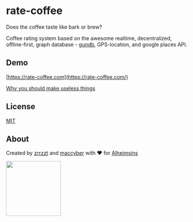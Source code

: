 # rate-coffee

Does the coffee taste like bark or brew?

Coffee rating system based on the awesome realtime, decentralized, offline-first, graph database - [gundb](http://gun.js.org/), GPS-location, and google places API.

## Demo

[https://rate-coffee.com](https://rate-coffee.com/)

[Why you should make useless things](https://www.ted.com/talks/simone_giertz_why_you_should_make_useless_things/up-next)

## License

[MIT](LICENSE)

## About

Created by [zrrzzt](https://github.com/zrrrzzt) and [maccyber](https://github.com/maccyber) with ❤ for [Alheimsins](https://alheimsins.net)

<img src="https://image.ibb.co/dPH08G/logo_black.png" height="150px" width="150px" />


